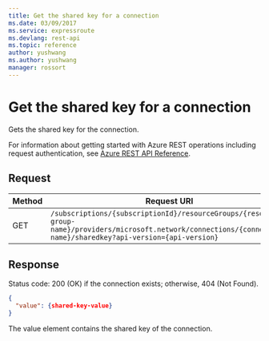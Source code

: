 ```yaml
---
title: Get the shared key for a connection
ms.date: 03/09/2017
ms.service: expressroute
ms.devlang: rest-api
ms.topic: reference
author: yushwang
ms.author: yushwang
manager: rossort
---
```

# Get the shared key for a connection&#160;
Gets the shared key for the connection.  

For information about getting started with Azure REST operations including request authentication, see [Azure REST API Reference](../../../index.md).

## Request  

|Method|Request URI|  
|------------|-----------------|  
|GET|`/subscriptions/{subscriptionId}/resourceGroups/{resource-group-name}/providers/microsoft.network/connections/{connection-name}/sharedkey?api-version={api-version}`|  
  
## Response  
 Status code: 200 (OK) if the connection exists; otherwise, 404 (Not Found).  
  
```json 
{  
  "value": {shared-key-value}  
}  
```  
  
 The value element contains the shared key of the connection.

